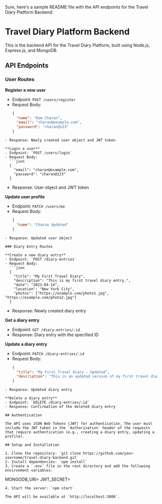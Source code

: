 Sure, here's a sample README file with the API endpoints for the Travel Diary Platform Backend:

# Travel Diary Platform Backend

This is the backend API for the Travel Diary Platform, built using Node.js, Express.js, and MongoDB.

## API Endpoints

### User Routes

**Register a new user**
- Endpoint: `POST /users/register`
- Request Body:
  ```json
  {
    "name": "Ram Charan",
    "email": "charan@example.com",
    "password": "charan@123"
  }
```
- Response: Newly created user object and JWT token

**Login a user**
- Endpoint: `POST /users/login`
- Request Body:
  ```json
  {
    "email": "charan@example.com",
    "password": "charan@123"
  }
```
- Response: User object and JWT token

**Update user profile**
- Endpoint: `PATCH /users/me`
- Request Body:
  ```json
  {
    "name": "Charan Updated"
  }
```
- Response: Updated user object

### Diary Entry Routes

**Create a new diary entry**
- Endpoint: `POST /diary-entries`
- Request Body:
  ```json
  {
    "title": "My First Travel Diary",
    "description": "This is my first travel diary entry.",
    "date": "2023-04-14",
    "location": "New York City",
    "photos": ["https://example.com/photo1.jpg", "https://example.com/photo2.jpg"]
  }
```
- Response: Newly created diary entry

**Get a diary entry**
- Endpoint: `GET /diary-entries/:id`
- Response: Diary entry with the specified ID

**Update a diary entry**
- Endpoint: `PATCH /diary-entries/:id`
- Request Body:
  ```json
  {
    "title": "My First Travel Diary - Updated",
    "description": "This is an updated version of my first travel diary entry."
  }
```
- Response: Updated diary entry

**Delete a diary entry**
- Endpoint: `DELETE /diary-entries/:id`
- Response: Confirmation of the deleted diary entry

## Authentication

The API uses JSON Web Tokens (JWT) for authentication. The user must include the JWT token in the `Authorization` header of the requests that require authentication (e.g., creating a diary entry, updating a profile).

## Setup and Installation

1. Clone the repository: `git clone https://github.com/your-username/travel-diary-backend.git`
2. Install dependencies: `npm install`
3. Create a `.env` file in the root directory and add the following environment variables:
   ```
   MONGODB_URI=<your-mongodb-connection-string>
   JWT_SECRET=<your-jwt-secret-key>
   ```
4. Start the server: `npm start`

The API will be available at `http://localhost:3000`.

